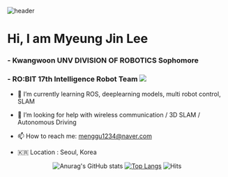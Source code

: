 ![header](https://capsule-render.vercel.app/api?type=Waving&text=MyeungJinLee&fontColor=FFFFFF)

# Hi, I am Myeung Jin Lee

### - Kwangwoon UNV DIVISION OF ROBOTICS Sophomore

### - RO:BIT 17th Intelligence Robot Team <a href="https://github.com/RO-BIT-Intelligence-Robot-Team"><img src="https://img.shields.io/badge/Team RO:BIT-white?style=flat&logo=windowsterminal&logoColor=red"/></a>


<div>
  
  - 🌱 I’m currently learning ROS, deeplearning models, multi robot control, SLAM
  
  - 🤔 I’m looking for help with wireless communication / 3D SLAM / Autonomous Driving
  
  - 📫 How to reach me: menggu1234@naver.com

  - 🇰🇷 Location : Seoul, Korea
</div>
<div align="center">
   
![Anurag's GitHub stats](https://github-readme-stats.vercel.app/api?username=mjlee111&show_icons=true&theme=radical)
[![Top Langs](https://github-readme-stats.vercel.app/api/top-langs/?username=mjlee111&layout=compact)](https://github.com/mjlee111/github-readme-stats)
![Hits](https://hits.seeyoufarm.com/api/count/incr/badge.svg?url=https%3A%2F%2Fgithub.com%2Fmjlee111%2Fhit-counter&count_bg=%23000000&title_bg=%23555555&icon=&icon_color=%23E7E7E7&title=hits&edge_flat=false)
</div>
